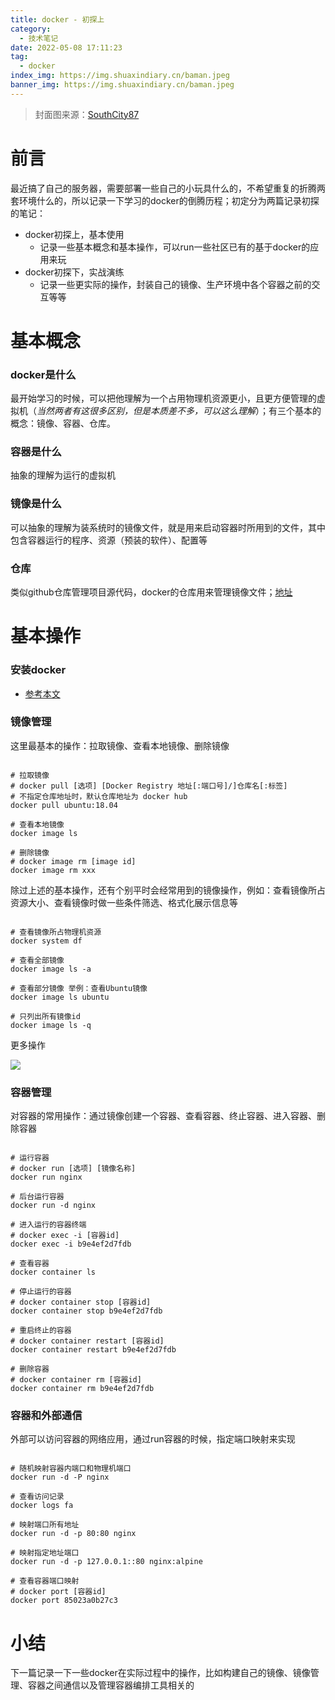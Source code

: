```yaml
---
title: docker - 初探上
category:
  - 技术笔记
date: 2022-05-08 17:11:23
tag:
  - docker
index_img: https://img.shuaxindiary.cn/baman.jpeg
banner_img: https://img.shuaxindiary.cn/baman.jpeg
---
```


> 封面图来源：[SouthCity87](https://twitter.com/SouthCity87)

# 前言

最近搞了自己的服务器，需要部署一些自己的小玩具什么的，不希望重复的折腾两套环境什么的，所以记录一下学习的docker的倒腾历程；初定分为两篇记录初探的笔记：
- docker初探上，基本使用
  - 记录一些基本概念和基本操作，可以run一些社区已有的基于docker的应用来玩
- docker初探下，实战演练
  - 记录一些更实际的操作，封装自己的镜像、生产环境中各个容器之前的交互等等

# 基本概念

### docker是什么

最开始学习的时候，可以把他理解为一个占用物理机资源更小，且更方便管理的虚拟机（*当然两者有这很多区别，但是本质差不多，可以这么理解*）；有三个基本的概念：镜像、容器、仓库。

### 容器是什么

抽象的理解为运行的虚拟机

### 镜像是什么

可以抽象的理解为装系统时的镜像文件，就是用来启动容器时所用到的文件，其中包含容器运行的程序、资源（预装的软件）、配置等

### 仓库

类似github仓库管理项目源代码，docker的仓库用来管理镜像文件；[地址](https://hub.docker.com/)

# 基本操作

### 安装docker

- [参考本文](https://yeasy.gitbook.io/docker_practice/install)

### 镜像管理

这里最基本的操作：拉取镜像、查看本地镜像、删除镜像

```shell

# 拉取镜像 
# docker pull [选项] [Docker Registry 地址[:端口号]/]仓库名[:标签]
# 不指定仓库地址时，默认仓库地址为 docker hub
docker pull ubuntu:18.04

# 查看本地镜像
docker image ls

# 删除镜像
# docker image rm [image id] 
docker image rm xxx

```

除过上述的基本操作，还有个别平时会经常用到的镜像操作，例如：查看镜像所占资源大小、查看镜像时做一些条件筛选、格式化展示信息等

```shell

# 查看镜像所占物理机资源
docker system df

# 查看全部镜像
docker image ls -a

# 查看部分镜像 举例：查看Ubuntu镜像
docker image ls ubuntu

# 只列出所有镜像id
docker image ls -q

```

更多操作

![](https://img.shuaxindiary.cn/1652003566629.png)

### 容器管理

对容器的常用操作：通过镜像创建一个容器、查看容器、终止容器、进入容器、删除容器

```shell

# 运行容器
# docker run [选项] [镜像名称]
docker run nginx 

# 后台运行容器
docker run -d nginx

# 进入运行的容器终端
# docker exec -i [容器id]
docker exec -i b9e4ef2d7fdb

# 查看容器
docker container ls

# 停止运行的容器
# docker container stop [容器id] 
docker container stop b9e4ef2d7fdb

# 重启终止的容器
# docker container restart [容器id]
docker container restart b9e4ef2d7fdb

# 删除容器
# docker container rm [容器id]
docker container rm b9e4ef2d7fdb

```

### 容器和外部通信

外部可以访问容器的网络应用，通过run容器的时候，指定端口映射来实现

```shell

# 随机映射容器内端口和物理机端口
docker run -d -P nginx

# 查看访问记录
docker logs fa

# 映射端口所有地址
docker run -d -p 80:80 nginx

# 映射指定地址端口
docker run -d -p 127.0.0.1::80 nginx:alpine

# 查看容器端口映射
# docker port [容器id]
docker port 85023a0b27c3

```

# 小结

下一篇记录一下一些docker在实际过程中的操作，比如构建自己的镜像、镜像管理、容器之间通信以及管理容器编排工具相关的

